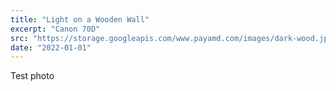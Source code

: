 ```yaml
---
title: "Light on a Wooden Wall"
excerpt: "Canon 70D"
src: "https://storage.googleapis.com/www.payamd.com/images/dark-wood.jpeg"
date: "2022-01-01"
---
```


Test photo